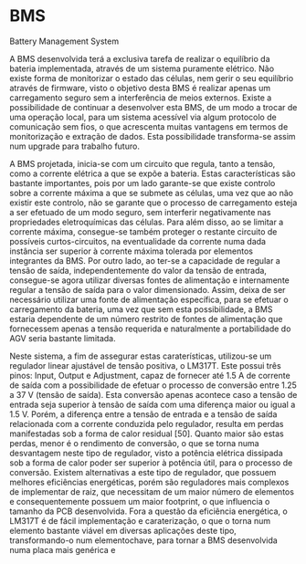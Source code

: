 # BMS
Battery Management System


A BMS desenvolvida terá a exclusiva tarefa de realizar o equilíbrio da bateria implementada,
através de um sistema puramente elétrico. Não existe forma de monitorizar o estado das células, nem gerir
o seu equilíbrio através de firmware, visto o objetivo desta BMS é realizar apenas um carregamento seguro
sem a interferência de meios externos. Existe a possibilidade de continuar a
desenvolver esta BMS, de um modo a trocar de uma operação local, para um sistema acessível via algum
protocolo de comunicação sem fios, o que acrescenta muitas vantagens em termos de monitorização e extração
de dados. Esta possibilidade transforma-se assim num upgrade para trabalho futuro.


A BMS projetada, inicia-se com um circuito que regula, tanto a tensão, como a corrente elétrica a que
se expõe a bateria. Estas características são bastante importantes, pois por um lado garante-se que existe
controlo sobre a corrente máxima a que se submete as células, uma vez que ao não existir este controlo, não
se garante que o processo de carregamento esteja a ser efetuado de um modo seguro, sem interferir negativamente
nas propriedades eletroquímicas das células. Para além disso, ao se limitar a corrente máxima,
consegue-se também proteger o restante circuito de possíveis curtos-circuitos, na eventualidade da corrente
numa dada instância ser superior à corrente máxima tolerada por elementos integrantes da BMS. Por outro
lado, ao ter-se a capacidade de regular a tensão de saída, independentemente do valor da tensão de entrada,
consegue-se agora utilizar diversas fontes de alimentação e internamente regular a tensão de saída para o
valor dimensionado. Assim, deixa de ser necessário utilizar uma fonte de alimentação específica, para se
efetuar o carregamento da bateria, uma vez que sem esta possibilidade, a BMS estaria dependente de um
número restrito de fontes de alimentação que fornecessem apenas a tensão requerida e naturalmente a portabilidade
do AGV seria bastante limitada.


Neste sistema, a fim de assegurar estas caraterísticas, utilizou-se um regulador linear ajustável de tensão
positiva, o LM317T. Este possui três pinos: Input, Output e Adjustment, capaz de fornecer até 1.5 A de corrente
de saída com a possibilidade de efetuar o processo de conversão entre 1.25 a 37 V (tensão de saída). Esta
conversão apenas acontece caso a tensão de entrada seja superior à tensão de saída com uma diferença
maior ou igual a 1.5 V. Porém, a diferença entre a tensão de entrada e a tensão de saída relacionada com a
corrente conduzida pelo regulador, resulta em perdas manifestadas sob a forma de calor residual [50]. Quanto
maior são estas perdas, menor é o rendimento de conversão, o que se torna numa desvantagem neste tipo
de regulador, visto a potência elétrica dissipada sob a forma de calor poder ser superior à potência útil, para
o processo de conversão. Existem alternativas a este tipo de regulador, que possuem melhores eficiências
energéticas, porém são reguladores mais complexos de implementar de raiz, que necessitam de um maior
número de elementos e consequentemente possuem um maior footprint, o que influencia o tamanho da PCB
desenvolvida. Fora a questão da eficiência energética, o LM317T é de fácil implementação e caraterização, o
que o torna num elemento bastante viável em diversas aplicações deste tipo, transformando-o num elementochave,
para tornar a BMS desenvolvida numa placa mais genérica e
